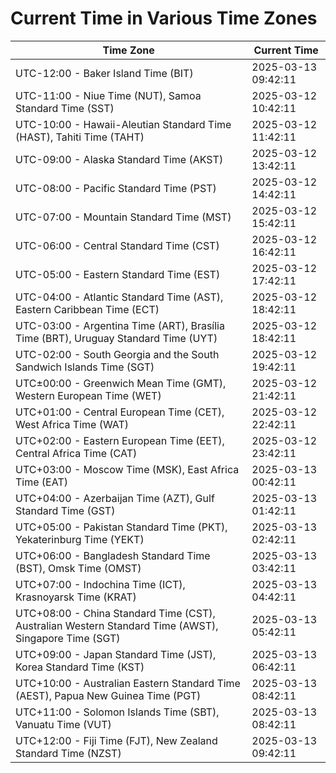 # Current Time in Various Time Zones

| Time Zone | Current Time |
|-----------|--------------|
| UTC-12:00 - Baker Island Time (BIT) | 2025-03-13 09:42:11 |
| UTC-11:00 - Niue Time (NUT), Samoa Standard Time (SST) | 2025-03-12 10:42:11 |
| UTC-10:00 - Hawaii-Aleutian Standard Time (HAST), Tahiti Time (TAHT) | 2025-03-12 11:42:11 |
| UTC-09:00 - Alaska Standard Time (AKST) | 2025-03-12 13:42:11 |
| UTC-08:00 - Pacific Standard Time (PST) | 2025-03-12 14:42:11 |
| UTC-07:00 - Mountain Standard Time (MST) | 2025-03-12 15:42:11 |
| UTC-06:00 - Central Standard Time (CST) | 2025-03-12 16:42:11 |
| UTC-05:00 - Eastern Standard Time (EST) | 2025-03-12 17:42:11 |
| UTC-04:00 - Atlantic Standard Time (AST), Eastern Caribbean Time (ECT) | 2025-03-12 18:42:11 |
| UTC-03:00 - Argentina Time (ART), Brasília Time (BRT), Uruguay Standard Time (UYT) | 2025-03-12 18:42:11 |
| UTC-02:00 - South Georgia and the South Sandwich Islands Time (SGT) | 2025-03-12 19:42:11 |
| UTC±00:00 - Greenwich Mean Time (GMT), Western European Time (WET) | 2025-03-12 21:42:11 |
| UTC+01:00 - Central European Time (CET), West Africa Time (WAT) | 2025-03-12 22:42:11 |
| UTC+02:00 - Eastern European Time (EET), Central Africa Time (CAT) | 2025-03-12 23:42:11 |
| UTC+03:00 - Moscow Time (MSK), East Africa Time (EAT) | 2025-03-13 00:42:11 |
| UTC+04:00 - Azerbaijan Time (AZT), Gulf Standard Time (GST) | 2025-03-13 01:42:11 |
| UTC+05:00 - Pakistan Standard Time (PKT), Yekaterinburg Time (YEKT) | 2025-03-13 02:42:11 |
| UTC+06:00 - Bangladesh Standard Time (BST), Omsk Time (OMST) | 2025-03-13 03:42:11 |
| UTC+07:00 - Indochina Time (ICT), Krasnoyarsk Time (KRAT) | 2025-03-13 04:42:11 |
| UTC+08:00 - China Standard Time (CST), Australian Western Standard Time (AWST), Singapore Time (SGT) | 2025-03-13 05:42:11 |
| UTC+09:00 - Japan Standard Time (JST), Korea Standard Time (KST) | 2025-03-13 06:42:11 |
| UTC+10:00 - Australian Eastern Standard Time (AEST), Papua New Guinea Time (PGT) | 2025-03-13 08:42:11 |
| UTC+11:00 - Solomon Islands Time (SBT), Vanuatu Time (VUT) | 2025-03-13 08:42:11 |
| UTC+12:00 - Fiji Time (FJT), New Zealand Standard Time (NZST) | 2025-03-13 09:42:11 |
